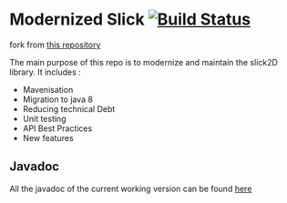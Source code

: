 # Modernized Slick [![Build Status](https://travis-ci.org/mathiewz/modernized-slick.svg?branch=master)](https://travis-ci.org/mathiewz/modernized-slick)

fork from [this repository](https://bitbucket.org/kevglass/slick)

The main purpose of this repo is to modernize and maintain the slick2D library. It includes :
* Mavenisation
* Migration to java 8
* Reducing technical Debt
* Unit testing
* API Best Practices
* New features

## Javadoc

All the javadoc of the current working version can be found [here](https://mathiewz.github.io/modernized-slick/)
